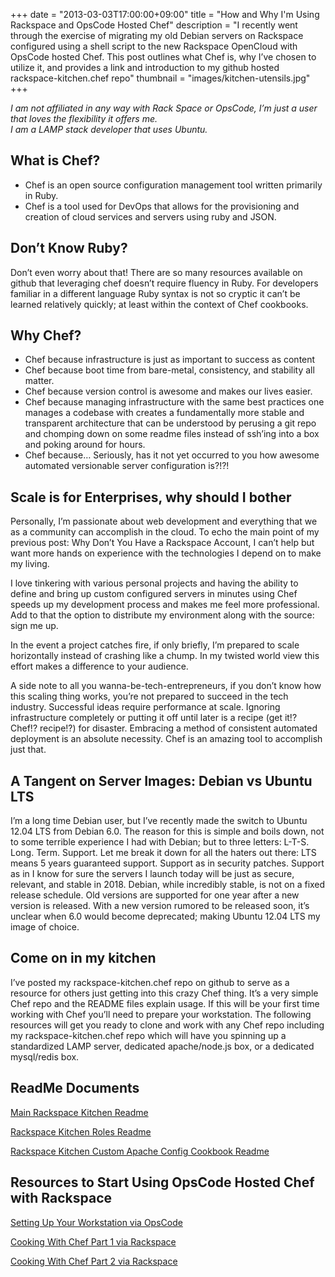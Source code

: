 +++
date = "2013-03-03T17:00:00+09:00"
title = "How and Why I'm Using Rackspace and OpsCode Hosted Chef"
description = "I recently went through the exercise of migrating my old Debian servers on Rackspace configured using a shell script to the new Rackspace OpenCloud with OpsCode hosted Chef. This post outlines what Chef is, why I’ve chosen to utilize it, and provides a link and introduction to my github hosted rackspace-kitchen.chef repo"
thumbnail = "images/kitchen-utensils.jpg"
+++

_I am not affiliated in any way with Rack Space or OpsCode, I’m just a user that loves the flexibility it offers me. <br/>I am a LAMP stack developer that uses Ubuntu._

What is Chef?
--------------
 - Chef is an open source configuration management tool written primarily in Ruby.
 - Chef is a tool used for DevOps that allows for the provisioning and creation of cloud services and servers using ruby and JSON.

Don’t Know Ruby?
--------------
Don’t even worry about that! There are so many resources available on github that leveraging chef doesn’t require fluency in Ruby. For developers familiar in a different language Ruby syntax is not so cryptic it can’t be learned relatively quickly; at least within the context of Chef cookbooks.

Why Chef?
--------------
 - Chef because infrastructure is just as important to success as content
 - Chef because boot time from bare-metal, consistency, and stability all matter.
 - Chef because version control is awesome and makes our lives easier.
 - Chef because managing infrastructure with the same best practices one manages a codebase with creates a fundamentally more stable and transparent architecture that can be understood by perusing a git repo and chomping down on some readme files instead of ssh’ing into a box and poking around for hours.
 - Chef because… Seriously, has it not yet occurred to you how awesome automated versionable server configuration is?!?!

Scale is for Enterprises, why should I bother
--------------
Personally, I’m passionate about web development and everything that we as a community can accomplish in the cloud.  To echo the main point of my previous post: Why Don’t You Have a Rackspace Account, I can’t help but want more hands on experience with the technologies I depend on to make my living.

I love tinkering with various personal projects and having the ability to define and bring up custom configured servers in minutes using Chef speeds up my development process and makes me feel more professional.  Add to that the option to distribute my environment along with the source: sign me up.

In the event a project catches fire, if only briefly, I’m prepared to scale horizontally instead of crashing like a chump.  In my twisted world view this effort makes a difference to your audience.

A side note to all you wanna-be-tech-entrepreneurs, if you don’t know how this scaling thing works, you’re not prepared to succeed in the tech industry.  Successful ideas require performance at scale.  Ignoring infrastructure completely or putting it off until later is a recipe (get it!? Chef!? recipe!?) for disaster.  Embracing a method of consistent automated deployment is an absolute necessity.  Chef is an amazing tool to accomplish just that.

A Tangent on Server Images: Debian vs Ubuntu LTS
--------------------------------------
I’m a long time Debian user, but I’ve recently made the switch to Ubuntu 12.04 LTS from Debian 6.0.  The reason for this is simple and boils down, not to some terrible experience I had with Debian; but to three letters: L-T-S.  Long.  Term.  Support.  Let me break it down for all the haters out there: LTS means 5 years guaranteed support.  Support as in security patches.  Support as in I know for sure the servers I launch today will be just as secure, relevant, and stable in 2018.  Debian, while incredibly stable, is not on a fixed release schedule.  Old versions are supported for one year after a new version is released.  With a new version rumored to be released soon, it’s unclear when 6.0 would become deprecated; making Ubuntu 12.04 LTS my image of choice.

Come on in my kitchen
----------------------
I’ve posted my rackspace-kitchen.chef repo on github to serve as a resource for others just getting into this crazy Chef thing.  It’s a very simple Chef repo and the README files explain usage.  If this will be your first time working with Chef you’ll need to prepare your workstation.  The following resources will get you ready to clone and work with any Chef repo including my rackspace-kitchen.chef repo which will have you spinning up a standardized LAMP server, dedicated apache/node.js box, or a dedicated mysql/redis box.

ReadMe Documents
-----------------
[Main Rackspace Kitchen Readme](https://github.com/MattSurabian/rackspace-kitchen.chef/blob/master/README.md)

[Rackspace Kitchen Roles Readme](https://github.com/MattSurabian/rackspace-kitchen.chef/tree/master/roles)

[Rackspace Kitchen Custom Apache Config Cookbook Readme](https://github.com/MattSurabian/rackspace-kitchen.chef/tree/master/cookbooks/custom-apache-config)


Resources to Start Using OpsCode Hosted Chef with Rackspace
----------------------------------------
[Setting Up Your Workstation via OpsCode](http://docs.opscode.com/install_workstation.html)

[Cooking With Chef Part 1 via Rackspace](http://devops.rackspace.com/cooking-with-chef.html#.UTQPdxk85uo)

[Cooking With Chef Part 2 via Rackspace](http://devops.rackspace.com/cooking-with-chef2.html#.UTQPhRk85uo)
